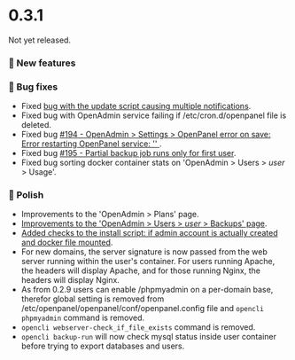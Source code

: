
# 0.3.1

Not yet released.


### 🚀 New features

### 🐛 Bug fixes
- Fixed [bug with the update script causing multiple notifications](https://community.openpanel.org/d/104-bug-in-update-script-from-029-to-030).
- Fixed bug with OpenAdmin service failing if /etc/cron.d/openpanel file is deleted.
- Fixed bug [#194 - OpenAdmin > Settings > OpenPanel error on save: Error restarting OpenPanel service: '' ](https://github.com/stefanpejcic/OpenPanel/issues/194).
- Fixed bug [#195 - Partial backup job runs only for first user](https://github.com/stefanpejcic/OpenPanel/issues/195).
- Fixed bug sorting docker container stats on 'OpenAdmin > Users > *user* > Usage'.


### 💅 Polish
- Improvements to the 'OpenAdmin > Plans' page.
- [Improvements to the 'OpenAdmin > Users > *user* > Backups' page](https://i.postimg.cc/3Nc6Kmd0/2024-09-30-14-41.png).
- [Added checks to the install script: if admin account is actually created and docker file mounted](https://github.com/stefanpejcic/OpenPanel/commit/b1ee609d0723447fccbd090d83f198949008fb42).
- For new domains, the server signature is now passed from the web server running within the user's container. For users running Apache, the headers will display Apache, and for those running Nginx, the headers will display Nginx.
- As from 0.2.9 users can enable /phpmyadmin on a per-domain base, therefor global setting is removed from /etc/openpanel/openpanel/conf/openpanel.config file and `opencli phpmyadmin` command is removed.
- `opencli webserver-check_if_file_exists` command is removed.
- `opencli backup-run` will now check mysql status inside user container before trying to export databases and users.

